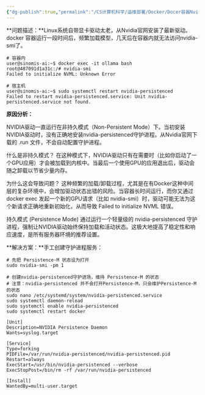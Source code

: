 ```yaml
---
{"dg-publish":true,"permalink":"/CS计算机科学/运维部署/Docker/Docer容器Nvidia驱动丢失问题/","noteIcon":"","created":"2025-09-16T11:40:07.676+08:00","updated":"2025-09-16T11:41:14.898+08:00"}
---
```



**问题描述：**Linux系统自带显卡驱动太老，从Nvidia官网安装了最新驱动。docker 容器运行一段时间后，频繁加载模型，几天后在容器内就无法访问nvidia-smi了。

```
# 容器内
user@sinomis-ai:~$ docker exec -it ollama bash 
root@487091d1a31c:/# nvidia-smi 
Failed to initialize NVML: Unknown Error

# 宿主机
user@sinomis-ai:~$ sudo systemctl restart nvidia-persistenced
Failed to restart nvidia-persistenced.service: Unit nvidia-persistenced.service not found.
```

**原因分析：**

NVIDIA驱动一直运行在非持久模式（Non-Persistent Mode）下。当初安装NVIDIA驱动时，没有正确地安装nvidia-persistenced守护进程。从Nvidia官网下载的 .run 文件，不会自动配置守护进程。

什么是非持久模式？ 在这种模式下，NVIDIA驱动只有在需要时（比如你启动了一个GPU应用）才会被加载到内核中。当最后一个使用GPU的应用退出后，驱动会随之卸载以节省少量内存。

为什么这会导致问题？ 这种频繁的加载/卸载过程，尤其是在有Docker这种中间层的复杂环境中，会增加驱动状态出错的风险。当容器长时间运行，而你又通过 docker exec 发起一个新的GPU请求（比如 nvidia-smi）时，驱动可能无法为这个新请求正确地重新初始化，从而导致 Failed to initialize NVML 错误。

持久模式 (Persistence Mode) 通过运行一个轻量级的 nvidia-persistenced 守护进程，强制让NVIDIA驱动始终保持加载和活动状态。这极大地提高了稳定性和响应速度，是所有服务器环境的推荐设置。

**解决方案：**手工创建守护进程服务：

```
# 先把 Persistence-M 状态设为打开
sudo nvidia-smi -pm 1

# 创建nvidia-persistenced守护进场，维持 Persistence-M 的状态
# 注意：nvidia-persistenced 并不会打开Persistence-M，只会维护Persistence-M的状态
sudo nano /etc/systemd/system/nvidia-persistenced.service
sudo systemctl daemon-reload
sudo systemctl enable nvidia-persistenced
sudo systemctl restart docker
```

```
[Unit]
Description=NVIDIA Persistence Daemon
Wants=syslog.target

[Service]
Type=forking
PIDFile=/var/run/nvidia-persistenced/nvidia-persistenced.pid
Restart=always
ExecStart=/usr/bin/nvidia-persistenced --verbose
ExecStopPost=/bin/rm -rf /var/run/nvidia-persistenced

[Install]
WantedBy=multi-user.target
```
